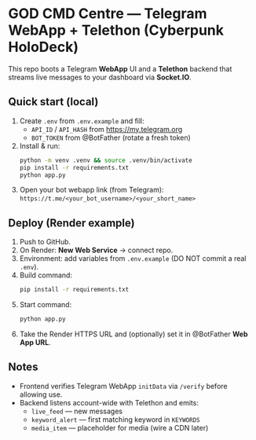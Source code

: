 # GOD CMD Centre — Telegram WebApp + Telethon (Cyberpunk HoloDeck)

This repo boots a Telegram **WebApp** UI and a **Telethon** backend that streams
live messages to your dashboard via **Socket.IO**.

## Quick start (local)

1. Create `.env` from `.env.example` and fill:
   - `API_ID` / `API_HASH` from https://my.telegram.org
   - `BOT_TOKEN` from @BotFather (rotate a fresh token)
2. Install & run:
   ```bash
   python -m venv .venv && source .venv/bin/activate
   pip install -r requirements.txt
   python app.py
   ```
3. Open your bot webapp link (from Telegram):
   `https://t.me/<your_bot_username>/<your_short_name>`

## Deploy (Render example)

1. Push to GitHub.
2. On Render: **New Web Service** → connect repo.
3. Environment: add variables from `.env.example` (DO NOT commit a real `.env`).
4. Build command:
   ```bash
   pip install -r requirements.txt
   ```
5. Start command:
   ```bash
   python app.py
   ```
6. Take the Render HTTPS URL and (optionally) set it in @BotFather **Web App URL**.

## Notes
- Frontend verifies Telegram WebApp `initData` via `/verify` before allowing use.
- Backend listens account-wide with Telethon and emits:
  - `live_feed` — new messages
  - `keyword_alert` — first matching keyword in `KEYWORDS`
  - `media_item` — placeholder for media (wire a CDN later)
